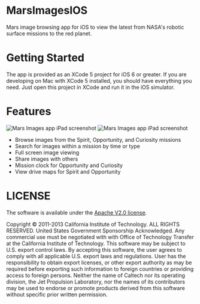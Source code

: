 MarsImagesIOS
=============

Mars image browsing app for iOS to view the latest from NASA's robotic surface missions to the red planet.

Getting Started
===============

The app is provided as an XCode 5 project for iOS 6 or greater. If you are developing on Mac with XCode 5 installed, you should have everything you need. Just open this project in XCode and run it in the iOS simulator.

Features
========

![Mars Images app iPad screenshot](http://opslabjpl.github.io/MarsImagesIOS/images/iPhoneMSLNavcam2.png?raw=true) ![Mars Images app iPad screenshot](http://opslabjpl.github.io/MarsImagesIOS/images/iPadMastcamColor7.png?raw=true)

- Browse images from the Spirit, Opportunity, and Curiosity missions
- Search for images within a mission by time or type
- Full screen image viewing
- Share images with others
- Mission clock for Opportunity and Curiosity
- View drive maps for Spirit and Opportunity

LICENSE
=======

The software is available under the [Apache V2.0 license](https://github.com/OpsLabJPL/MarsImagesIOS/blob/master/LICENSE.txt).

Copyright © 2011-2013 California Institute of Technology. ALL RIGHTS 
RESERVED. United States Government Sponsorship Acknowledged. Any 
commercial use must be negotiated with with Office of Technology 
Transfer at the California Institute of Technology. This software may 
be subject to U.S. export control laws. By accepting this software, 
the user agrees to comply with all applicable U.S. export laws and 
regulations. User has the responsibility to obtain export licenses, 
or other export authority as may be required before exporting such 
information to foreign countries or providing access to foreign 
persons. Neither the name of Caltech nor its operating division, the
Jet Propulsion Laboratory, nor the names of its contributors may be
used to endorse or promote products derived from this software 
without specific prior written permission.
